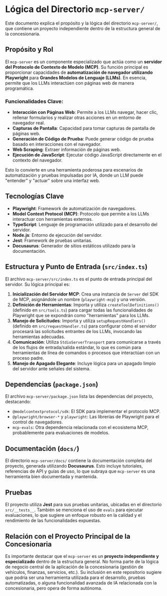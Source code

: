 # Lógica del Directorio `mcp-server/`

Este documento explica el propósito y la lógica del directorio `mcp-server/`, que contiene un proyecto independiente dentro de la estructura general de la concesionaria.

## Propósito y Rol

El `mcp-server` es un componente especializado que actúa como un **servidor del Protocolo de Contexto de Modelo (MCP)**. Su función principal es proporcionar capacidades de **automatización de navegador utilizando Playwright** para **Grandes Modelos de Lenguaje (LLMs)**. En esencia, permite que los LLMs interactúen con páginas web de manera programática.

### Funcionalidades Clave:

*   **Interacción con Páginas Web**: Permite a los LLMs navegar, hacer clic, rellenar formularios y realizar otras acciones en un entorno de navegador real.
*   **Capturas de Pantalla**: Capacidad para tomar capturas de pantalla de páginas web.
*   **Generación de Código de Prueba**: Puede generar código de prueba basado en interacciones con el navegador.
*   **Web Scraping**: Extraer información de páginas web.
*   **Ejecución de JavaScript**: Ejecutar código JavaScript directamente en el contexto del navegador.

Esto lo convierte en una herramienta poderosa para escenarios de automatización y pruebas impulsadas por IA, donde un LLM puede "entender" y "actuar" sobre una interfaz web.

## Tecnologías Clave

*   **Playwright**: Framework de automatización de navegadores.
*   **Model Context Protocol (MCP)**: Protocolo que permite a los LLMs interactuar con herramientas externas.
*   **TypeScript**: Lenguaje de programación utilizado para el desarrollo del servidor.
*   **Node.js**: Entorno de ejecución del servidor.
*   **Jest**: Framework de pruebas unitarias.
*   **Docusaurus**: Generador de sitios estáticos utilizado para la documentación.

## Estructura y Punto de Entrada (`src/index.ts`)

El archivo `mcp-server/src/index.ts` es el punto de entrada principal del servidor. Su lógica principal es:

1.  **Inicialización del Servidor MCP**: Crea una instancia de `Server` del SDK de MCP, asignándole un nombre (`playwright-mcp`) y una versión.
2.  **Definición de Herramientas**: Importa y utiliza `createToolDefinitions()` (definido en `src/tools.ts`) para cargar todas las funcionalidades de Playwright que se expondrán como "herramientas" para los LLMs.
3.  **Manejo de Solicitudes**: Importa y utiliza `setupRequestHandlers()` (definido en `src/requestHandler.ts`) para configurar cómo el servidor procesará las solicitudes entrantes de los LLMs, invocando las herramientas adecuadas.
4.  **Comunicación**: Utiliza `StdioServerTransport` para comunicarse a través de los flujos de entrada/salida estándar, lo que es común para herramientas de línea de comandos o procesos que interactúan con un proceso padre.
5.  **Manejo de Apagado Elegante**: Incluye lógica para un apagado limpio del servidor ante señales del sistema.

## Dependencias (`package.json`)

El archivo `mcp-server/package.json` lista las dependencias del proyecto, destacando:

*   `@modelcontextprotocol/sdk`: El SDK para implementar el protocolo MCP.
*   `@playwright/browser-*` y `playwright`: Las librerías de Playwright para el control de navegadores.
*   `mcp-evals`: Otra dependencia relacionada con el ecosistema MCP, probablemente para evaluaciones de modelos.

## Documentación (`docs/`)

El directorio `mcp-server/docs/` contiene la documentación completa del proyecto, generada utilizando **Docusaurus**. Esto incluye tutoriales, referencias de API y guías de uso, lo que subraya que `mcp-server` es una herramienta bien documentada y mantenida.

## Pruebas

El proyecto utiliza **Jest** para sus pruebas unitarias, ubicadas en el directorio `src/__tests__`. También se menciona el uso de `evals` para ejecutar evaluaciones, lo que sugiere un enfoque robusto en la calidad y el rendimiento de las funcionalidades expuestas.

## Relación con el Proyecto Principal de la Concesionaria

Es importante destacar que el `mcp-server` es un **proyecto independiente y especializado** dentro de la estructura general. No forma parte de la lógica de negocio central de la aplicación de la concesionaria (gestión de vehículos, finanzas, servicios, etc.). Su inclusión en este repositorio sugiere que podría ser una herramienta utilizada para el desarrollo, pruebas automatizadas, o alguna funcionalidad avanzada de IA relacionada con la concesionaria, pero opera de forma autónoma.